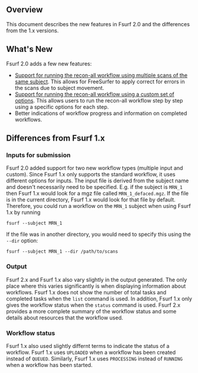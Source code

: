 [title]: - "What's New in Fsurf 2.0"


## Overview
This document describes the new features in Fsurf 2.0 and 
the differences from the 1.x versions.

## What's New

Fsurf 2.0 adds a few new features:

* [Support for running the recon-all workflow using multiple scans of the same subject](https://support.opensciencegrid.org/support/solutions/articles/12000008490-an-example-of-processing-a-scan#reconstructing-an-image-with-multiple-inputs).  This allows for FreeSurfer to apply correct for errors in the scans due to subject movement. 
* [Support for running the recon-all workflow using a custom set of options](https://support.opensciencegrid.org/support/solutions/articles/12000008490-an-example-of-processing-a-scan#running-recon-all-with-custom-options).  This allows users to run the recon-all workflow step by step using a specific options for each step.
* Better indications of workflow progress and information on completed  workflows.

## Differences from Fsurf 1.x
### Inputs for submission 

Fsurf 2.0 added support for two new workflow types (multiple input and custom).
Since Fsurf 1.x only supports the standard workflow, it uses different options
for inputs. The input file is derived from the subject name and doesn't
necessarily need to be specified.  E.g. if the subject is `MRN_1` then Fsurf 1.x
would look for a mgz file called `MRN_1_defaced.mgz`.  If the file is in the
current directory, Fsurf 1.x would look for that file by default.  Therefore,
you could run a workflow on the `MRN_1` subject when using Fsurf 1.x by running

    fsurf --subject MRN_1
    
If the file was in another directory, you would need to specify this
using the `--dir` option:

    fsurf --subject MRN_1 --dir /path/to/scans

### Output 

Fsurf 2.x and Fsurf 1.x also vary slightly in the output generated.  The only
place where this varies significantly is when displaying information about
workflows.  Fsurf 1.x does not show the number of total tasks and completed tasks
when the `list` command is used.  In addition, Fsurf 1.x only gives the workflow
status when the `status` command is used.  Fsurf 2.x provides a more complete
summary of the workflow status and some details about resources that the
workflow used.

### Workflow status

Fsurf 1.x also used slightly differnt terms to indicate the status of a workflow.
Fsurf 1.x uses `UPLOADED` when a workflow has been created instead of `QUEUED`.
Similarly, Fsurf 1.x uses `PROCESSING` instead of `RUNNING` when a workflow has
been started.


